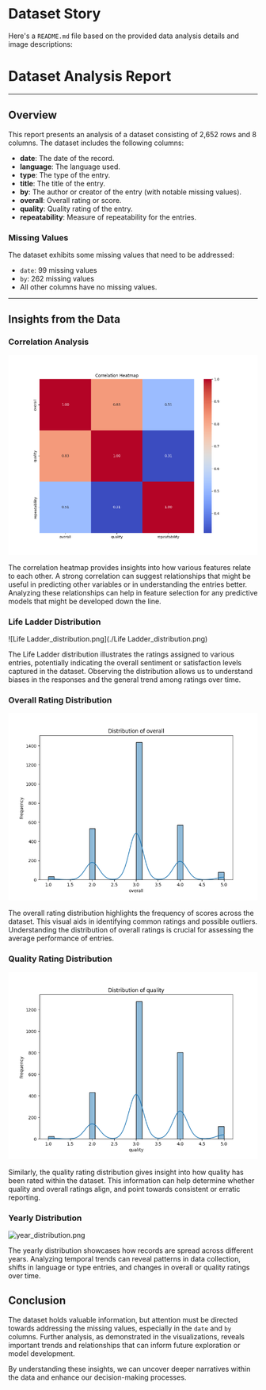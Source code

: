 # Dataset Story

Here's a `README.md` file based on the provided data analysis details and image descriptions:
# Dataset Analysis Report
---
## Overview
This report presents an analysis of a dataset consisting of 2,652 rows and 8 columns. The dataset includes the following columns:
- **date**: The date of the record.
- **language**: The language used.
- **type**: The type of the entry.
- **title**: The title of the entry.
- **by**: The author or creator of the entry (with notable missing values).
- **overall**: Overall rating or score.
- **quality**: Quality rating of the entry.
- **repeatability**: Measure of repeatability for the entries.

### Missing Values
The dataset exhibits some missing values that need to be addressed:
- `date`: 99 missing values
- `by`: 262 missing values
- All other columns have no missing values.
---
## Insights from the Data

### Correlation Analysis
![correlation_heatmap.png](./correlation_heatmap.png)

The correlation heatmap provides insights into how various features relate to each other. A strong correlation can suggest relationships that might be useful in predicting other variables or in understanding the entries better. Analyzing these relationships can help in feature selection for any predictive models that might be developed down the line.

### Life Ladder Distribution
![Life Ladder_distribution.png](./Life Ladder_distribution.png)

The Life Ladder distribution illustrates the ratings assigned to various entries, potentially indicating the overall sentiment or satisfaction levels captured in the dataset. Observing the distribution allows us to understand biases in the responses and the general trend among ratings over time.

### Overall Rating Distribution
![overall_distribution.png](./overall_distribution.png)

The overall rating distribution highlights the frequency of scores across the dataset. This visual aids in identifying common ratings and possible outliers. Understanding the distribution of overall ratings is crucial for assessing the average performance of entries.

### Quality Rating Distribution
![quality_distribution.png](./quality_distribution.png)

Similarly, the quality rating distribution gives insight into how quality has been rated within the dataset. This information can help determine whether quality and overall ratings align, and point towards consistent or erratic reporting.

### Yearly Distribution
![year_distribution.png](./year_distribution.png)

The yearly distribution showcases how records are spread across different years. Analyzing temporal trends can reveal patterns in data collection, shifts in language or type entries, and changes in overall or quality ratings over time. 

## Conclusion
The dataset holds valuable information, but attention must be directed towards addressing the missing values, especially in the `date` and `by` columns. Further analysis, as demonstrated in the visualizations, reveals important trends and relationships that can inform future exploration or model development. 

By understanding these insights, we can uncover deeper narratives within the data and enhance our decision-making processes.
